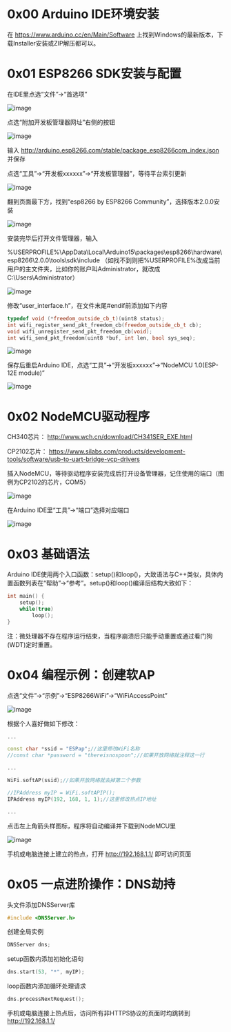 0x00 Arduino IDE环境安装
========================
在 https://www.arduino.cc/en/Main/Software 上找到Windows的最新版本，下载Installer安装或ZIP解压都可以。

0x01 ESP8266 SDK安装与配置
==========================
在IDE里点选“文件”->“首选项”

![image](https://github.com/smdll/HackMCU_tutorial/raw/master/resources/1-0.PNG)

点选“附加开发板管理器网址”右侧的按钮

![image](https://github.com/smdll/HackMCU_tutorial/raw/master/resources/1-1.PNG)

输入 http://arduino.esp8266.com/stable/package_esp8266com_index.json 并保存

点选“工具”->“开发板xxxxxx”->“开发板管理器”，等待平台索引更新

![image](https://github.com/smdll/HackMCU_tutorial/raw/master/resources/1-2.PNG)

翻到页面最下方，找到“esp8266 by ESP8266 Community”，选择版本2.0.0安装

![image](https://github.com/smdll/HackMCU_tutorial/raw/master/resources/1-3.PNG)

安装完毕后打开文件管理器，输入

%USERPROFILE%\AppData\Local\Arduino15\packages\esp8266\hardware\esp8266\2.0.0\tools\sdk\include （如找不到则把%USERPROFILE%改成当前用户的主文件夹，比如你的账户叫Administrator，就改成C:\Users\Administrator）

![image](https://github.com/smdll/HackMCU_tutorial/raw/master/resources/1-4.PNG)

修改“user_interface.h”，在文件末尾#endif前添加如下内容
```cpp
typedef void (*freedom_outside_cb_t)(uint8 status);
int wifi_register_send_pkt_freedom_cb(freedom_outside_cb_t cb);
void wifi_unregister_send_pkt_freedom_cb(void);
int wifi_send_pkt_freedom(uint8 *buf, int len, bool sys_seq);
```

![image](https://github.com/smdll/HackMCU_tutorial/raw/master/resources/1-5.PNG)

保存后重启Arduino IDE，点选“工具”->“开发板xxxxxx”->“NodeMCU 1.0(ESP-12E module)”

![image](https://github.com/smdll/HackMCU_tutorial/raw/master/resources/1-6.PNG)

0x02 NodeMCU驱动程序
====================
CH340芯片： http://www.wch.cn/download/CH341SER_EXE.html

CP2102芯片： https://www.silabs.com/products/development-tools/software/usb-to-uart-bridge-vcp-drivers

插入NodeMCU，等待驱动程序安装完成后打开设备管理器，记住使用的端口（图例为CP2102的芯片，COM5）

![image](https://github.com/smdll/HackMCU_tutorial/raw/master/resources/2-1.PNG)

在Arduino IDE里“工具”->“端口”选择对应端口

![image](https://github.com/smdll/HackMCU_tutorial/raw/master/resources/2-2.PNG)

0x03 基础语法
=========
Arduino IDE使用两个入口函数：setup()和loop()，大致语法与C++类似，具体内置函数列表在“帮助”->“参考”。setup()和loop()编译后结构大致如下：
```cpp
int main() {
	setup();
	while(true)
		loop();
}
```

注：微处理器不存在程序运行结束，当程序崩溃后只能手动重置或通过看门狗(WDT)定时重置。

0x04 编程示例：创建软AP
=======================
点选“文件”->“示例”->“ESP8266WiFi”->“WiFiAccessPoint”

![image](https://github.com/smdll/HackMCU_tutorial/raw/master/resources/4-1.PNG)

根据个人喜好做如下修改：
```cpp
...

const char *ssid = "ESPap";//这里修改WiFi名称
//const char *password = "thereisnospoon";//如果开放网络就注释这一行

...

WiFi.softAP(ssid);//如果开放网络就去掉第二个参数

//IPAddress myIP = WiFi.softAPIP();
IPAddress myIP(192, 168, 1, 1);//这里修改热点IP地址

...
```

点击左上角箭头样图标，程序将自动编译并下载到NodeMCU里

![image](https://github.com/smdll/HackMCU_tutorial/raw/master/resources/4-2.PNG)

手机或电脑连接上建立的热点，打开 http://192.168.1.1/ 即可访问页面

0x05 一点进阶操作：DNS劫持
==========================
头文件添加DNSServer库
```cpp
#include <DNSServer.h>
```

创建全局实例
```cpp
DNSServer dns;
```

setup函数内添加初始化语句
```cpp
dns.start(53, "*", myIP);
```

loop函数内添加循环处理请求
```cpp
dns.processNextRequest();
```

手机或电脑连接上热点后，访问所有非HTTPS协议的页面时均跳转到 http://192.168.1.1/